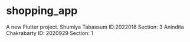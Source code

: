 # shopping_app

A new Flutter project.
Shumiya Tabassum
ID:2022018
Section: 3
Anindita Chakrabarty
ID: 2020929
Section: 1


